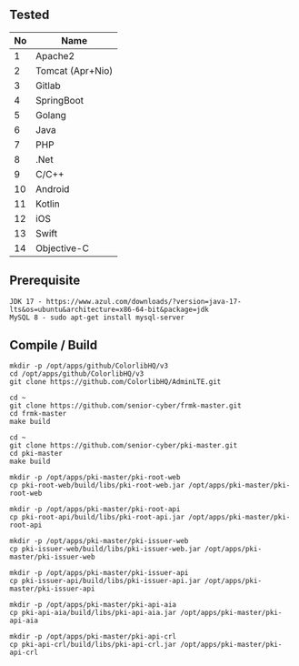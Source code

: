 ## Tested

| No | Name             |
|----|------------------|
| 1  | Apache2          |
| 2  | Tomcat (Apr+Nio) |
| 3  | Gitlab           |
| 4  | SpringBoot       |
| 5  | Golang           |
| 6  | Java             |
| 7  | PHP              |
| 8  | .Net             |
| 9  | C/C++            |
| 10 | Android          |
| 11 | Kotlin           |
| 12 | iOS              |
| 13 | Swift            |
| 14 | Objective-C      |

## Prerequisite

```text
JDK 17 - https://www.azul.com/downloads/?version=java-17-lts&os=ubuntu&architecture=x86-64-bit&package=jdk
MySQL 8 - sudo apt-get install mysql-server
```

## Compile / Build

```shell
mkdir -p /opt/apps/github/ColorlibHQ/v3
cd /opt/apps/github/ColorlibHQ/v3
git clone https://github.com/ColorlibHQ/AdminLTE.git

cd ~
git clone https://github.com/senior-cyber/frmk-master.git
cd frmk-master
make build

cd ~
git clone https://github.com/senior-cyber/pki-master.git
cd pki-master
make build

mkdir -p /opt/apps/pki-master/pki-root-web
cp pki-root-web/build/libs/pki-root-web.jar /opt/apps/pki-master/pki-root-web

mkdir -p /opt/apps/pki-master/pki-root-api
cp pki-root-api/build/libs/pki-root-api.jar /opt/apps/pki-master/pki-root-api

mkdir -p /opt/apps/pki-master/pki-issuer-web
cp pki-issuer-web/build/libs/pki-issuer-web.jar /opt/apps/pki-master/pki-issuer-web

mkdir -p /opt/apps/pki-master/pki-issuer-api
cp pki-issuer-api/build/libs/pki-issuer-api.jar /opt/apps/pki-master/pki-issuer-api

mkdir -p /opt/apps/pki-master/pki-api-aia
cp pki-api-aia/build/libs/pki-api-aia.jar /opt/apps/pki-master/pki-api-aia

mkdir -p /opt/apps/pki-master/pki-api-crl
cp pki-api-crl/build/libs/pki-api-crl.jar /opt/apps/pki-master/pki-api-crl
```